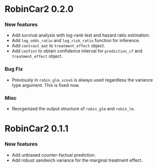 # RobinCar2 0.2.0

### New features

* Add survival analysis with log-rank test and hazard ratio estimation.
* Add `log_odds_ratio` and `log_risk_ratio` function for inference.
* Add `contrast_mat` to `treatment_effect` object.
* Add `confint` to obtain confidence interval for `prediction_cf` and `treatment_effect` object.

### Bug Fix

* Previously in `robin_glm`, `vcovG` is always used regardless the variance type argument. This is fixed now.

### Misc

* Reorganized the output structure of `robin_glm` and `robin_lm`.

# RobinCar2 0.1.1

### New features

* Add unbiased counter-factual prediction.
* Add robust sandwich variance for the marginal treatment effect.
